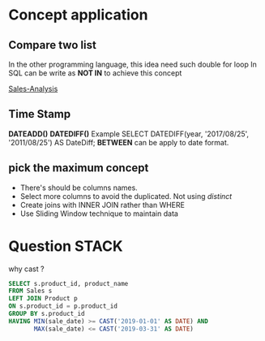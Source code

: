 # Concept application
## Compare two list
In the other programming language, this idea need such double for loop
In SQL can be write  as **NOT IN** to achieve this concept

[Sales-Analysis]([https://leetcode.com/problems/sales-analysis-ii/](https://leetcode.com/problems/sales-analysis-ii/))

## Time Stamp
**DATEADD()**
**DATEDIFF()**
Example SELECT  DATEDIFF(year,  '2017/08/25',  '2011/08/25')  AS  DateDiff;
**BETWEEN** can be apply to date format.

## pick the maximum concept

- There's should be columns names.
- Select more columns to avoid the duplicated. Not using *distinct*
- Create joins with INNER JOIN rather than WHERE
- Use Sliding Window technique to maintain data

# Question STACK
why cast ?
```SQL
SELECT s.product_id, product_name
FROM Sales s
LEFT JOIN Product p
ON s.product_id = p.product_id
GROUP BY s.product_id
HAVING MIN(sale_date) >= CAST('2019-01-01' AS DATE) AND
       MAX(sale_date) <= CAST('2019-03-31' AS DATE)
```

<!--stackedit_data:
eyJoaXN0b3J5IjpbNzk5ODIwMTYyLDExNzYzODE3NzgsMTM0Mz
UyMzAyNCwxMzQ5MTA3Njk2LDEwOTkxMzkwNTMsMTk1MjM4MjA4
MiwxNzQyNTIyNTk5XX0=
-->